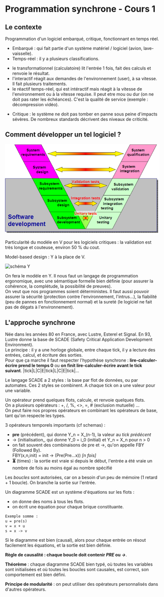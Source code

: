 # Programmation synchrone - Cours 1

## Le contexte

Programmation d'un logiciel embarqué, critique, fonctionnant en temps réel. 

* Embarqué : qui fait partie d'un système matériel / logiciel (avion, 
lave-vaisselle).
* Temps-réel : il y a plusieurs classifications. 
- le transformationnel (calculatoire) lit l'entrée 1 fois, fait des calculs et renvoie 
le résultat. 
- l'interactif réagit aux demandes de l'environnement (user), à sa vitesse. Il 
fait plusieurs traitements. 
- le réactif temps-réel, qui est intéractif mais réagit à la vitesse de 
l'environnement ou à la vitesse requise. Il peut etre mou ou dur (on ne doit 
pas rater les échéances). C'est la qualité de service (exemple : décompression 
vidéo). 
* Critique : le système ne doit pas tomber en panne sous peine d'impacts 
sévères. De nombreux standards décrivent des niveaux de criticité. 

## Comment développer un tel logiciel ? 

![schéma p16](1_01.png)

Particularité du modèle en V pour les logiciels critiques : la validation 
est très longue et couteuse, environ 50 % du cout. 

Model-based design : Y à la place de V. 

![schéma Y](1_02.png)

On fera le modèle en Y. Il nous faut un langage de programmation ergonomique, 
avec une sémantique formelle bien définie (pour assurer la cohérence, la 
complétude, la possibilité de preuves).  
On veut que nos programmes soient déterministes. Il faut aussi pouvoir 
assurer la sécurité (protection contre l'environnement, l'intrus...), 
la fiabilité (peu de pannes en fonctionnement normal) et 
la sureté (le logiciel ne fait pas de dégats à l'environnement).  

## L'approche synchrone

Née dans les années 80 en France, avec Lustre, Esterel et Signal. En 93, 
Lustre donne la base de SCADE (Safety Critical Application Development 
Environment).  
Le principe : il y a une horloge globale, entre chaque tick, il y a lecture 
des entrées, calcul, et écriture des sorties.  
Pour que ça marche il faut respecter l'hypothèse synchrone : 
**lire-calculer-écrire prend le temps 0** 
ou **on finit lire-calculer-écrire avant le tick suivant**. 
|tick|L|C|E|tick|L|C|E|tick|...
  
Le langage SCADE a 2 styles : la base par flot de données, ou par automates. 
Ces 2 styles se combinent. 
A chaque tick on a une valeur pour une variable. 
  
Un opérateur prend quelques flots, calcule, et renvoie quelques flots.  
On a plusieurs opérateurs : +, /, %, <>, =, # (exclusion mutuelle) ...  
On peut faire nos propres opérateurs en combinant les opérateurs de base, tant 
qu'on respecte les types.  
  
3 opérateurs temporels importants (cf schemas) : 
- **pre** (précédent), qui donne Y_n = X_(n-1), la valeur au *tick prédécent*
- &rarr; (initialisation,, qui donne Y_0 = i_0 (initial) et Y_n = X_n pour n > 0
- on fait souvent des combinaisons de pre et ->, qu'on appelle FBY (Followed 
By).  
FBY(x,n,init) = init &rarr; (Pre(Pre...x)) *[n fois]*
- **&#9203;** (times) : la sortie est vraie si depuis le début, l'entrée a été vraie
 un nombre de fois au moins égal au nombre spécifié
  
Les *boucles* sont autorisées, car on a besoin d'un peu de mémoire (1 retard + 
1 boucle). On branche la sortie sur l'entrée.  
  
Un diagramme SCADE est un système d'équations sur les flots : 
- on donne des noms à tous les flots. 
- on écrit une équation pour chaque brique constituante. 
```
Exemple somme :   
u = pre(s)  
v = x + u   
s = x -> v 
```
Si le diagramme est bien (causal), alors pour chaque entrée on résout facilement 
les équations, et la sortie est bien définie.  
  
**Règle de causalité : chaque boucle doit contenir *PRE* ou *->***.  
  
**Théorème** : chaque diagramme SCADE bien typé, où toutes les variables sont 
initialisées et où toutes les boucles sont causales, est correct, son 
comportement est bien défini.  

**Principe de modularité** : on peut utiliser des opérateurs personnalisés dans 
d'autres opérateurs. 
  